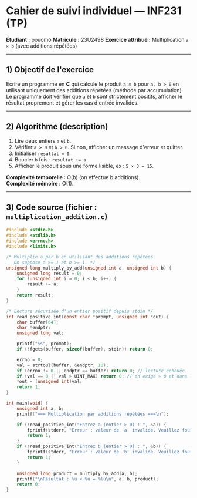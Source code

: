 
# Cahier de suivi individuel — INF231 (TP)  
**Étudiant :** pouomo
**Matricule :** 23U2498
**Exercice attribué :** Multiplication `a × b` (avec additions répétées)  

---

## 1) Objectif de l'exercice
Écrire un programme en **C** qui calcule le produit `a × b` pour `a, b > 0` en utilisant uniquement des additions répétées (méthode par accumulation).  
Le programme doit vérifier que `a` et `b` sont strictement positifs, afficher le résultat proprement et gérer les cas d'entrée invalides.

---

## 2) Algorithme (description)
1. Lire deux entiers `a` et `b`.  
2. Vérifier `a > 0` et `b > 0`. Si non, afficher un message d'erreur et quitter.  
3. Initialiser `resultat = 0`.  
4. Boucler `b` fois : `resultat += a`.  
5. Afficher le produit sous une forme lisible, ex : `5 × 3 = 15`.

**Complexité temporelle :** O(b) (on effectue b additions).  
**Complexité mémoire :** O(1).

---

## 3) Code source (fichier : `multiplication_addition.c`)

```c
#include <stdio.h>
#include <stdlib.h>
#include <errno.h>
#include <limits.h>

/* Multiplie a par b en utilisant des additions répétées.
   On suppose a >= 1 et b >= 1. */
unsigned long multiply_by_add(unsigned int a, unsigned int b) {
    unsigned long result = 0;
    for (unsigned int i = 0; i < b; i++) {
        result += a;
    }
    return result;
}

/* Lecture sécurisée d'un entier positif depuis stdin */
int read_positive_int(const char *prompt, unsigned int *out) {
    char buffer[64];
    char *endptr;
    unsigned long val;

    printf("%s", prompt);
    if (!fgets(buffer, sizeof(buffer), stdin)) return 0;

    errno = 0;
    val = strtoul(buffer, &endptr, 10);
    if (errno != 0 || endptr == buffer) return 0; // lecture échouée
    if (val == 0 || val > UINT_MAX) return 0; // on exige > 0 et dans la plage
    *out = (unsigned int)val;
    return 1;
}

int main(void) {
    unsigned int a, b;
    printf("=== Multiplication par additions répétées ===\n");

    if (!read_positive_int("Entrez a (entier > 0) : ", &a)) {
        fprintf(stderr, "Erreur : valeur de 'a' invalide. Veuillez fournir un entier > 0.\n");
        return 1;
    }
    if (!read_positive_int("Entrez b (entier > 0) : ", &b)) {
        fprintf(stderr, "Erreur : valeur de 'b' invalide. Veuillez fournir un entier > 0.\n");
        return 1;
    }

    unsigned long product = multiply_by_add(a, b);
    printf("\nRésultat : %u × %u = %lu\n", a, b, product);
    return 0;
}
